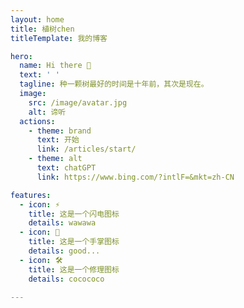```yaml
---
layout: home
title: 植树chen
titleTemplate: 我的博客

hero: 
  name: Hi there 👋
  text: ' '
  tagline: 种一颗树最好的时间是十年前，其次是现在。
  image:
    src: /image/avatar.jpg
    alt: 谛听
  actions:
    - theme: brand
      text: 开始
      link: /articles/start/
    - theme: alt
      text: chatGPT
      link:	https://www.bing.com/?intlF=&mkt=zh-CN

features:
  - icon: ⚡️
    title: 这是一个闪电图标
    details: wawawa
  - icon: 🖖
    title: 这是一个手掌图标
    details: good...
  - icon: 🛠️
    title: 这是一个修理图标
    details: cocococo

---
```


